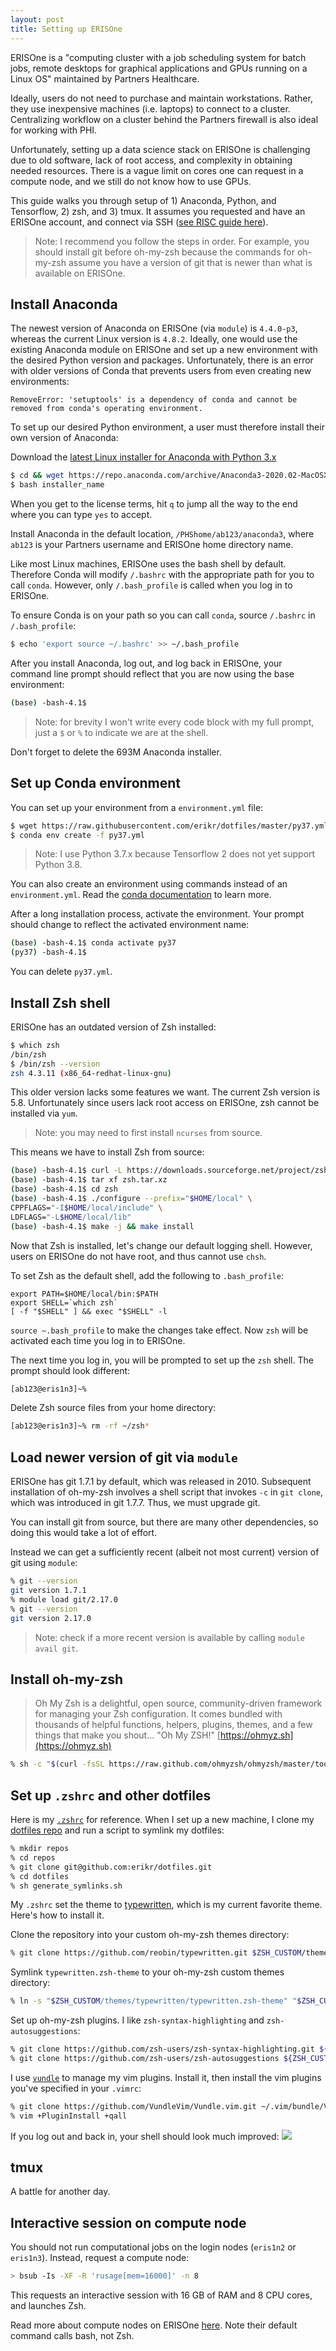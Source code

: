 ```yaml
---
layout: post
title: Setting up ERISOne
---
```


ERISOne is a "computing cluster with a job scheduling system for batch jobs, remote desktops for graphical applications and GPUs running on a Linux OS" maintained by Partners Healthcare.

Ideally, users do not need to purchase and maintain workstations. Rather, they use inexpensive machines (i.e. laptops) to connect to a cluster. Centralizing workflow on a cluster behind the Partners firewall is also ideal for working with PHI.

Unfortunately, setting up a data science stack on ERISOne is challenging due to old software, lack of root access, and complexity in obtaining needed resources. There is a vague limit on cores one can request in a compute node, and we still do not know how to use GPUs.

This guide walks you through setup of 1) Anaconda, Python, and Tensorflow, 2) zsh, and 3) tmux. It assumes you requested and have an ERISOne account, and connect via SSH ([see RISC guide here](https://rc.partners.org/kb/article/2814)).

> Note: I recommend you follow the steps in order. For example, you should install git before oh-my-zsh because the commands for oh-my-zsh assume you have a version of git that is newer than what is available on ERISOne.

## Install Anaconda

The newest version of Anaconda on ERISOne (via `module`) is `4.4.0-p3`, whereas the current Linux version is `4.8.2`. Ideally, one would use the existing Anaconda module on ERISOne and set up a new environment with the desired Python version and packages. Unfortunately, there is an error with older versions of Conda that prevents users from even creating new environments:

```
RemoveError: 'setuptools' is a dependency of conda and cannot be removed from conda's operating environment.
```

To set up our desired Python environment, a user must therefore install their own version of Anaconda:

Download the [latest Linux installer for Anaconda with Python 3.x](https://www.anaconda.com/distribution/#download-section)

```bash
$ cd && wget https://repo.anaconda.com/archive/Anaconda3-2020.02-MacOSX-x86_64.sh
$ bash installer_name
```

When you get to the license terms, hit `q` to jump all the way to the end where you can type `yes` to accept.

Install Anaconda in the default location, `/PHShome/ab123/anaconda3`, where `ab123` is your Partners username and ERISOne home directory name.

Like most Linux machines, ERISOne uses the bash shell by default. Therefore Conda will modify `/.bashrc` with the appropriate path for you to call `conda`. However, only `/.bash_profile` is called when you log in to ERISOne.

To ensure Conda is on your path so you can call `conda`, source `/.bashrc` in `/.bash_profile`:

```bash
$ echo 'export source ~/.bashrc' >> ~/.bash_profile
```

After you install Anaconda, log out, and log back in ERISOne, your command line prompt should reflect that you are now using the base environment:

```bash
(base) -bash-4.1$ 
```
> Note: for brevity I won't write every code block with my full prompt, just a `$` or `%` to indicate we are at the shell.

Don't forget to delete the 693M Anaconda installer.

## Set up Conda environment

You can set up your environment from a `environment.yml` file:
```bash
$ wget https://raw.githubusercontent.com/erikr/dotfiles/master/py37.yml
$ conda env create -f py37.yml

```

> Note: I use Python 3.7.x because Tensorflow 2 does not yet support Python 3.8.

You can also create an environment using commands instead of an `environment.yml`. Read the [conda documentation](https://docs.conda.io/projects/conda/en/latest/user-guide/tasks/manage-environments.html) to learn more.

After a long installation process, activate the environment. Your prompt should change to reflect the activated environment name:

```bash
(base) -bash-4.1$ conda activate py37
(py37) -bash-4.1$ 
```

You can delete `py37.yml`.


## Install Zsh shell

ERISOne has an outdated version of Zsh installed:

```bash
$ which zsh
/bin/zsh
$ /bin/zsh --version
zsh 4.3.11 (x86_64-redhat-linux-gnu)
```

This older version lacks some features we want. The current Zsh version is 5.8. Unfortunately since users lack root access on ERISOne, zsh cannot be installed via `yum`.

> Note: you may need to first install `ncurses` from source.

This means we have to install Zsh from source:

```bash
(base) -bash-4.1$ curl -L https://downloads.sourceforge.net/project/zsh/zsh/5.8/zsh-5.8.tar.xz > zsh.tar.xz
(base) -bash-4.1$ tar xf zsh.tar.xz
(base) -bash-4.1$ cd zsh
(base) -bash-4.1$ ./configure --prefix="$HOME/local" \
CPPFLAGS="-I$HOME/local/include" \
LDFLAGS="-L$HOME/local/lib"
(base) -bash-4.1$ make -j && make install
```

Now that Zsh is installed, let's change our default logging shell. However, users on ERISOne do not have root, and thus cannot use `chsh`.

To set Zsh as the default shell, add the following to `.bash_profile`:

```
export PATH=$HOME/local/bin:$PATH
export SHELL=`which zsh`
[ -f "$SHELL" ] && exec "$SHELL" -l
```

`source ~.bash_profile` to make the changes take effect. Now `zsh` will be activated each time you log in to ERISOne.

The next time you log in, you will be prompted to set up the `zsh` shell. The prompt should look different:

```zsh
[ab123@eris1n3]~% 
```

Delete Zsh source files from your home directory:
```zsh
[ab123@eris1n3]~% rm -rf ~/zsh*
```


## Load newer version of git via `module`

ERISOne has git 1.7.1 by default, which was released in 2010. Subsequent installation of oh-my-zsh involves a shell script that invokes `-c` in `git clone`, which was introduced in git 1.7.7. Thus, we must upgrade git.

You can install git from source, but there are many other dependencies, so doing this would take a lot of effort.

Instead we can get a sufficiently recent (albeit not most current) version of git using `module`:

```zsh
% git --version
git version 1.7.1
% module load git/2.17.0
% git --version
git version 2.17.0
```

> Note: check if a more recent version is available by calling `module avail git`.


## Install oh-my-zsh

> Oh My Zsh is a delightful, open source, community-driven framework for managing your Zsh configuration. It comes bundled with thousands of helpful functions, helpers, plugins, themes, and a few things that make you shout... "Oh My ZSH!" [https://ohmyz.sh](https://ohmyz.sh)

```zsh
% sh -c "$(curl -fsSL https://raw.github.com/ohmyzsh/ohmyzsh/master/tools/install.sh)"
```

## Set up `.zshrc` and other dotfiles

Here is my [`.zshrc`](https://github.com/erikr/dotfiles/blob/master/.zshrc) for reference. When I set up a new machine, I clone my [dotfiles repo](https://github.com/erikr/dotfiles) and run a script to symlink my dotfiles:

```zsh
% mkdir repos
% cd repos
% git clone git@github.com:erikr/dotfiles.git
% cd dotfiles
% sh generate_symlinks.sh
```

My `.zshrc` set the theme to [typewritten](https://github.com/reobin/typewritten), which is my current favorite theme. Here's how to install it.

Clone the repository into your custom oh-my-zsh themes directory:

```zsh
% git clone https://github.com/reobin/typewritten.git $ZSH_CUSTOM/themes/typewritten

```

Symlink `typewritten.zsh-theme` to your oh-my-zsh custom themes directory:

```zsh
% ln -s "$ZSH_CUSTOM/themes/typewritten/typewritten.zsh-theme" "$ZSH_CUSTOM/themes/typewritten.zsh-theme"
```

Set up oh-my-zsh plugins. I like `zsh-syntax-highlighting` and `zsh-autosuggestions`: 

```zsh
% git clone https://github.com/zsh-users/zsh-syntax-highlighting.git ${ZSH_CUSTOM:-~/.oh-my-zsh/custom}/plugins/zsh-syntax-highlighting
% git clone https://github.com/zsh-users/zsh-autosuggestions ${ZSH_CUSTOM:-~/.oh-my-zsh/custom}/plugins/zsh-autosuggestions
```

I use [`vundle`](https://github.com/VundleVim/Vundle.vim) to manage my vim plugins. Install it, then install the vim plugins you've specified in your `.vimrc`:

```zsh
% git clone https://github.com/VundleVim/Vundle.vim.git ~/.vim/bundle/Vundle.vim
% vim +PluginInstall +qall
```

If you log out and back in, your shell should look much improved:
![](/assets/zsh_erisone.png)


## tmux

A battle for another day.


## Interactive session on compute node

You should not run computational jobs on the login nodes (`eris1n2` or `eris1n3`). Instead, request a compute node:

```zsh
> bsub -Is -XF -R 'rusage[mem=16000]' -n 8
```

This requests an interactive session with 16 GB of RAM and 8 CPU cores, and launches Zsh.

Read more about compute nodes on ERISOne [here](https://rc.partners.org/kb/article/2680). Note their default command calls bash, not Zsh.